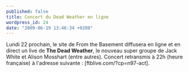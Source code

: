 ```yaml
---
published: false
title: Concert du Dead Weather en ligne
wordpress_id: 24
date: "2009-06-19 13:46:34 +0200"
---
```


Lundi 22 prochain, le site de From the Basement diffusera en ligne et en direct
un live de **The Dead Weather**, le nouveau super groupe de Jack White et Alison
Mosshart (entre autres). Concert retransmis à 22h (heure française) à l'adresse
suivante : [ftblive.com/?cp=n97-act].
